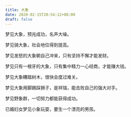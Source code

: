```yaml
---
title: 大象
date: 2020-02-15T20:54:12+08:00
draft: false
---
```


梦见大象，预兆成功，名声大噪。

梦见骑大象，社会地位得到提高。

梦见发怒的大象朝自己冲来，只有坚持不懈才能发财。

梦见只有一根牙的大象，只有集中精力一心经商，才能赚大钱。

梦见大象糟踏树木，很快会度过难关。

梦见大象用脚踢踩狮子，是祥瑞，能击败自己的强大对手。

梦见野象群，一切努力都能获得成功。

已婚妇女梦见小象玩耍，要生一个漂亮的男孩。